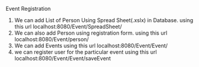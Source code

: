 
Event Registration
1) We can add List of Person Using Spread Sheet(.xslx) in Database. using this url localhost:8080/Event/SpreadSheet/
2) We can also add Person using registration form. using this url localhost:8080/Event/person/
3) We can add Events using this url localhost:8080/Event/Event/
4) we can register user for the particular event using this url localhost:8080/Event/Event/saveEvent
